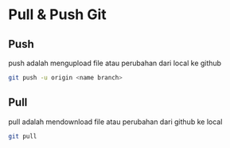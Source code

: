 # Pull & Push Git

## Push

push adalah mengupload file atau perubahan dari local ke github

```sh
git push -u origin <name branch>
```

## Pull

pull adalah mendownload file atau perubahan dari github ke local

```sh
git pull
```
